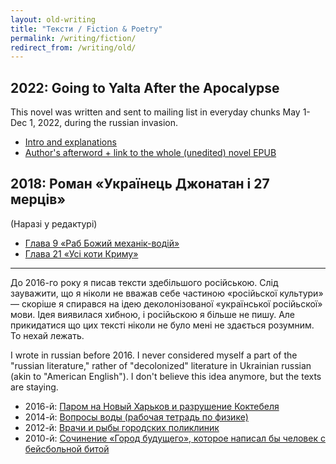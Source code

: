 ```yaml
---
layout: old-writing
title: "Тексти / Fiction & Poetry"
permalink: /writing/fiction/
redirect_from: /writing/old/
---
```


## 2022: Going to Yalta After the Apocalypse

This novel was written and sent to mailing list in everyday chunks May 1-Dec 1, 2022, during the russian invasion.

* [Intro and explanations](https://goingtoyalta.substack.com/pre-intro)
* [Author's afterword + link to the whole (unedited) novel EPUB](https://goingtoyalta.substack.com/p/outro)

## 2018: Роман «Українець Джонатан і 27 мерців»

(Наразі у редактурі)

* [Глава 9 «Раб Божий механік-водій»](jona9.html)
* [Глава 21 «Усі коти Криму»](jona21.html)

---

До 2016-го року я писав тексти здебільшого російською. Слід зауважити, що я ніколи не вважав себе частиною «російьскої культури» — скоріше я спирався на ідею деколонізованої «української російьскої» мови. Ідея виявилася хибною, і російьскою я більше не пишу. Але прикидатися що цих тексті ніколи не було мені не здається розумним. То нехай лежать.

I wrote in russian before 2016. I never considered myself a part of the "russian literature," rather of "decolonized" literature in Ukrainian russian (akin to "American English"). I don't believe this idea anymore, but the texts are staying.

* 2016-й: [Паром на Новый Харьков и разрушение Коктебеля](/writing/old/ferry.html)
* 2014-й: [Вопросы воды (рабочая тетрадь по физике)](/writing/old/waterquestions.html)
* 2012-й: [Врачи и рыбы городских поликлиник](/writing/old/fishndoctor.html)
* 2010-й: [Сочинение «Город будущего», которое написал бы человек с бейсбольной битой](/writing/old/cityoffuture.html)
